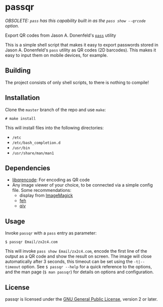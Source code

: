passqr
======

_OBSOLETE: `pass` has this capability built in as the `pass show --qrcode` option._

Export QR codes from Jason A. Donenfeld's [`pass`][pass] utility

This is a simple shell script that makes it easy to export passwords stored in
Jason A. Donenfeld's `pass` utility as QR codes (2D barcodes). This makes it
easy to input them on mobile devices, for example.

[pass]: http://www.zx2c4.com/projects/password-store/

Building
--------

The project consists of only shell scripts, to there is nothing to compile!

Installation
------------

Clone the `master` branch of the repo and use `make`:

    # make install

This will install files into the following directories:

 - `/etc`
 - `/etc/bash_completion.d`
 - `/usr/bin`
 - `/usr/share/man/man1`

Dependencies
------------

 - [libqrencode][libqrencode]: For encoding as QR code
 - Any image viewer of your choice, to be connected via a simple config file.
   Some recommendations:
   - display from [ImageMagick][imagemagick]
   - [feh][feh]
   - [qiv][qiv]

[libqrencode]: http://fukuchi.org/works/qrencode/
[imagemagick]: http://imagemagick.org
[feh]: http://feh.finalrewind.org/
[qiv]: http://spiegl.de/qiv/

Usage
-----

Invoke `passqr` with a `pass` entry as parameter:

    $ passqr Email/zx2c4.com

This will invoke `pass show Email/zx2c4.com`, encode the first line of the
output as a QR code and show the result on screen. The image will close
automatically after 3 seconds, this timeout can be set using the `-t|--timeout`
option. See `$ passqr --help` for a quick reference to the options, and the man
page (`$ man passqr`) for details on options and configuration.

License
-------

passqr is licensed under the [GNU General Public License][gpl-home], version 2
or later.

[gpl-home]: http://www.gnu.org/licenses/
